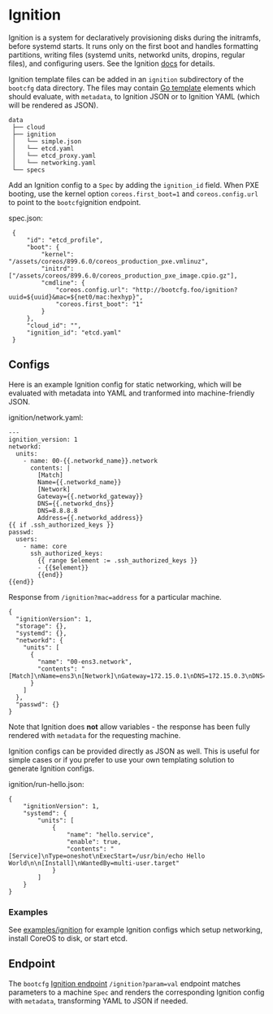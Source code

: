 
# Ignition

Ignition is a system for declaratively provisioning disks during the initramfs, before systemd starts. It runs only on the first boot and handles formatting partitions, writing files (systemd units, networkd units, dropins, regular files), and configuring users. See the Ignition [docs](https://coreos.com/ignition/docs/latest/) for details.

Ignition template files can be added in an `ignition` subdirectory of the `bootcfg` data directory. The files may contain [Go template](https://golang.org/pkg/text/template/) elements which should evaluate, with `metadata`, to Ignition JSON or to Ignition YAML (which will be rendered as JSON).

    data
     ├── cloud
     ├── ignition
     │   └── simple.json
     │   └── etcd.yaml
     │   └── etcd_proxy.yaml
     │   └── networking.yaml
     └── specs

Add an Ignition config to a `Spec` by adding the `ignition_id` field. When PXE booting, use the kernel option `coreos.first_boot=1` and `coreos.config.url` to point to the `bootcfg`ignition endpoint.

spec.json:

     {
         "id": "etcd_profile",
         "boot": {
             "kernel": "/assets/coreos/899.6.0/coreos_production_pxe.vmlinuz",
             "initrd": ["/assets/coreos/899.6.0/coreos_production_pxe_image.cpio.gz"],
             "cmdline": {
                 "coreos.config.url": "http://bootcfg.foo/ignition?uuid=${uuid}&mac=${net0/mac:hexhyp}",
                 "coreos.first_boot": "1"
             }
         },
         "cloud_id": "",
         "ignition_id": "etcd.yaml"
     }

## Configs

Here is an example Ignition config for static networking, which will be evaluated with metadata into YAML and tranformed into machine-friendly JSON.

ignition/network.yaml:

    ---
    ignition_version: 1
    networkd:
      units:
        - name: 00-{{.networkd_name}}.network
          contents: |
            [Match]
            Name={{.networkd_name}}
            [Network]
            Gateway={{.networkd_gateway}}
            DNS={{.networkd_dns}}
            DNS=8.8.8.8
            Address={{.networkd_address}}
    {{ if .ssh_authorized_keys }}
    passwd:
      users:
        - name: core
          ssh_authorized_keys:
            {{ range $element := .ssh_authorized_keys }}
            - {{$element}}
            {{end}}
    {{end}}

Response from `/ignition?mac=address` for a particular machine.

    {
      "ignitionVersion": 1,
      "storage": {},
      "systemd": {},
      "networkd": {
        "units": [
          {
            "name": "00-ens3.network",
            "contents": "[Match]\nName=ens3\n[Network]\nGateway=172.15.0.1\nDNS=172.15.0.3\nDNS=8.8.8.8\nAddress=172.15.0.21/16\n"
          }
        ]
      },
      "passwd": {}
    }

Note that Ignition does **not** allow variables - the response has been fully rendered with `metadata` for the requesting machine.

Ignition configs can be provided directly as JSON as well. This is useful for simple cases or if you prefer to use your own templating solution to generate Ignition configs.

ignition/run-hello.json:

    {
        "ignitionVersion": 1,
        "systemd": {
            "units": [
                {
                    "name": "hello.service",
                    "enable": true,
                    "contents": "[Service]\nType=oneshot\nExecStart=/usr/bin/echo Hello World\n\n[Install]\nWantedBy=multi-user.target"
                }
            ]
        }
    }

### Examples

See [examples/ignition](../examples/ignition) for example Ignition configs which setup networking, install CoreOS to disk, or start etcd.

## Endpoint

The `bootcfg` [Ignition endpoint](api.md#ignition-config) `/ignition?param=val` endpoint matches parameters to a machine `Spec` and renders the corresponding Ignition config with `metadata`, transforming YAML to JSON if needed.
